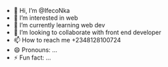 - 👋 Hi, I’m @IfecoNka
- 👀 I’m interested in web
- 🌱 I’m currently learning web dev
- 💞️ I’m looking to collaborate with front end developer 
- 📫 How to reach me +2348128100724
- 😄 Pronouns: ...
- ⚡ Fun fact: ...

<!---
IfecoNka/IfecoNka is a ✨ special ✨ repository because its `README.md` (this file) appears on your GitHub profile.
You can click the Preview link to take a look at your changes.
--->
